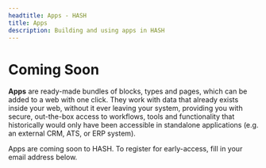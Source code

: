 ```yaml
---
headtitle: Apps - HASH
title: Apps
description: Building and using apps in HASH
---
```


# Coming Soon

**Apps** are ready-made bundles of blocks, types and pages, which can be added to a web with one click. They work with data that already exists inside your web, without it ever leaving your system, providing you with secure, out-the-box access to workflows, tools and functionality that historically would only have been accessible in standalone applications (e.g. an external CRM, ATS, or ERP system).

Apps are coming soon to HASH. To register for early-access, fill in your email address below.